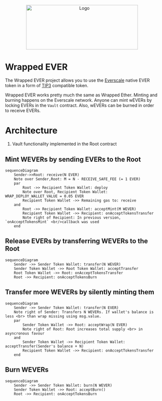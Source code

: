 <p align="center">
  <a href="https://github.com/venom-blockchain/developer-program">
    <img src="https://raw.githubusercontent.com/venom-blockchain/developer-program/main/vf-dev-program.png" alt="Logo" width="366.8" height="146.4">
  </a>
</p>

# Wrapped EVER

The Wrapped EVER project allows you to use the [Everscale](https://everscale.network/) native EVER token in a form of [TIP3](https://github.com/everscale-org/docs/blob/main/src/Standard/TIP-3/1.md) compatible token.

Wrapped EVER works pretty much the same as Wrapped Ether. Minting and burning happens on the Everscale network. Anyone can mint wEVERs by locking EVERs in the `Vault` contract. Also, wEVERs can be burned in order to receive EVERs.

# Architecture

1. Vault functionality implemented in the Root contract

## Mint WEVERs by sending EVERs to the Root

```mermaid
sequenceDiagram
    Sender->>Root: receive(N EVER)
    Note over Sender,Root: M = N - RECEIVE_SAFE_FEE (= 1 EVER)
    par
        Root ->> Recipient Token Wallet: deploy
        Note over Root, Recipient Token Wallet: WRAP_DEPLOY_WALLET_VALUE = 0.05 EVER
        Recipient Token Wallet ->> Remaining gas to: receive
    and
        Root ->> Recipient Token Wallet: acceptMint(M WEVER)
        Recipient Token Wallet ->> Recipient: onAcceptTokensTransfer
        Note right of Recipient: In previous version, `onAcceptTokensMint` <br/>callback was used
    end
```

## Release EVERs by transferring WEVERs to the Root

```mermaid
sequenceDiagram
    Sender ->> Sender Token Wallet: transfer(N WEVER)
    Sender Token Wallet ->> Root Token Wallet: acceptTransfer
    Root Token Wallet ->> Root: onAcceptTokensTransfer
    Root ->> Recipient: onAcceptTokensBurn
```

## Transfer more WEVERs by silently minting them

```mermaid
sequenceDiagram
    Sender ->> Sender Token Wallet: transfer(N EVER)
    Note right of Sender: Transfers N WEVERs. If wallet's balance is less <br> than wrap missing using msg.value.
    par
        Sender Token Wallet ->> Root: acceptWrap(N EVER)
        Note right of Root: Root increases total supply <br> in asyncronous favour
    and
        Sender Token Wallet ->> Recipient Token Wallet: acceptTransfer(Sender's balance + N)
        Recipient Token Wallet ->> Recipient: onAcceptTokensTransfer
    end
```

## Burn WEVERs

```mermaid
sequenceDiagram
    Sender ->> Sender Token Wallet: burn(N WEVER)
    Sender Token Wallet ->> Root: acceptBurn()
    Root ->> Recipient: onAcceptTokensBurn
```
